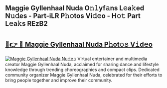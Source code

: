 ## Maggie Gyllenhaal Nuda O𝚗𝚕yf𝚊ns L𝚎a𝚔ed N𝚞𝚍es - Part-iLR P𝚑𝚘tos Vi𝚍𝚎o - H𝚘𝚝 Part L𝚎a𝚔s REzB2

# <h2><a href="http://kf1cnl.oniu.top/?m=Maggie+Gyllenhaal+Nuda">🔗👉 🔴 Maggie Gyllenhaal Nuda P𝚑ot𝚘𝚜 V𝚒d𝚎o</a></h2>

[![Maggie Gyllenhaal Nuda Nu𝚍e𝚜](https://i.imgur.com/0qMVB7G.gif)](http://kf1cnl.oniu.top/?m=Maggie+Gyllenhaal+Nuda)
Virtual entertainer and multimedia creator Maggie Gyllenhaal Nuda, acclaimed for sharing dance and lifestyle knowledge through trending choreographies and compact clips. Dedicated community organizer Maggie Gyllenhaal Nuda, celebrated for their efforts to bring people together and improve their community.  
